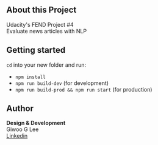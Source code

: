 ## About this Project

Udacity's FEND Project #4  
Evaluate news articles with NLP

## Getting started

`cd` into your new folder and run:

- `npm install`
- `npm run build-dev` (for development)
- `npm run build-prod && npm run start` (for production)

## Author

**Design & Development**  
Giwoo G Lee  
[Linkedin](https://linkedin.com/in/leegiwoo)

